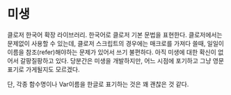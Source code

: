 # 미생

클로저 한국어 확장 라이브러리. 한국어로 클로저 기본 문법을 표현한다. 클로저에서는 문제없이 사용할 수 있는데, 클로저 스크립트의 경우에는 매크로를 가져다 쓸때, 일일이 이름을 참조(refer)해야하는 문제가 있어서 쓰기 불편하다. 아직 미생에 대한 확신이 없어서 갈팡질팡하고 있다. 당분간은 미생을 개발하지만, 어느 시점에 포기하고 그냥 영문 표기로 가게될지도 모르겠다.

단, 각종 함수명이나 Var이름을 한글로 표기하는 것은 꽤 괜찮은 것 같다.
